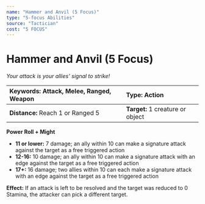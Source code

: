 ```yaml
---
name: "Hammer and Anvil (5 Focus)"
type: "5-focus Abilities"
source: "Tactician"
cost: "5 FOCUS"
---
```


# Hammer and Anvil (5 Focus)

*Your attack is your allies’ signal to strike!*

| **Keywords:** Attack, Melee, Ranged, Weapon | **Type:** Action |
| :-- | :-- |
| **Distance:** Reach 1 or Ranged 5 | **Target:** 1 creature or object |

**Power Roll + Might**

- **11 or lower:** 7 damage; an ally within 10 can make a signature attack against the target as a free triggered action
- **12-16:** 10 damage; an ally within 10 can make a signature attack with an edge against the target as a free triggered action
- **17+:** 16 damage; two allies within 10 can each make a signature attack with an edge against the target as a free triggered action

**Effect:** If an attack is left to be resolved and the target was reduced to 0 Stamina, the attacker can pick a different target.
